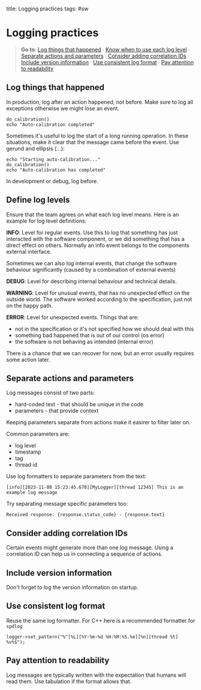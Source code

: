 title: Logging practices
tags: #sw

Logging practices
=================

> **Go to**: [Log things that happened] · [Know when to use each log
> level] · [Separate actions and parameters] · [Consider adding
> correlation IDs] · [Include version information] · [Use consistent log
> format] · [Pay attention to readability]

Log things that happened
------------------------

In production, log after an action happened, not before. Make sure to
log all exceptions otherwise we might lose an event.

    do_calibration()
    echo "Auto-calibration completed"

Sometimes it's useful to log the start of a long running operation. In these
situations, make it clear that the message came before the event. Use
gerund and ellipsis (...):

    echo "Starting auto-calibration..."
    do_calibration()
    echo "Auto-calibration has completed"

In development or debug, log before.

Define log levels
-----------------

Ensure that the team agrees on what each log level means. Here is an
example for log level definitions:

**INFO**: Level for regular events. Use this to log that something has just
interacted with the software component, or we did something that has a
direct effect on others. Normally an info event belongs to the
components external interface.

Sometimes we can also log internal events, that change the software
behaviour significantly (caused by a combination of external events)

**DEBUG**: Level for describing internal behaviour and technical
details.

**WARNING**: Level for unusual events, that has no unexpected effect on
the outside world. The software worked according to the specification,
just not on the happy path.

**ERROR**: Level for unexpected events. Things that are:

-   not in the specification or it's not specified how we should deal
    with this
-   something bad happened that is out of our control (os error)
-   the software is not behaving as intended (internal error)

There is a chance that we can recover for now, but an error usually
requires some action later.

Separate actions and parameters
-------------------------------

Log messages consist of two parts:

-   hard-coded text - that should be unique in the code
-   parameters - that provide context

Keeping parameters separate from actions make it easirer to filter later
on.

Common parameters are:

-   log level
-   timestamp
-   tag
-   thread id

Use log formatters to separate parameters from the text:

    [info][2023-11-08 15:23:45.678][MyLogger][thread 12345] This is an example log message

Try separating message specific parameters too:

    Received response: {response.status_code} - {response.text}

Consider adding correlation IDs
-------------------------------

Certain events might generate more than one log message. Using a
correlation ID can help us in connecting a sequence of actions.

Include version information
---------------------------

Don't forget to log the version information on startup.

Use consistent log format
-------------------------

Reuse the same log formatter. For C++ here is a recommended formatter for `spdlog`

    logger->set_pattern("%^[%L][%Y-%m-%d %H:%M:%S.%e][%n][thread %t] %v%$");

Pay attention to readability
----------------------------

Log messages are typically written with the expectation that humans will
read them. Use tabulation if the format allows that.

  [Logging practices]: #logging-practices
  [Log things that happened]: #log-things-that-happened
  [Define log levels]: #define-log-levels
  [Separate actions and parameters]: #separate-actions-and-parameters
  [Consider adding correlation IDs]: #consider-adding-correlation-ids
  [Include version information]: #include-version-information
  [Use consistent log format]: #use-consistent-log-format
  [Pay attention to readability]: #pay-attention-to-readability
  [Know when to use each log level]: #know-when-to-use-each-log-level
